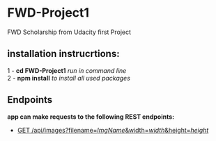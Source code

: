 # FWD-Project1
FWD Scholarship from Udacity first Project
## installation instrucrtions:  
1 - **cd FWD-Project1** *run in command line*  
2 - **npm install** *to install all used packages*  
## Endpoints
**app can make requests to the following REST endpoints:**  
- <ins>GET /api/images?filename=*ImgName*&width=*width*&height=*height*<ins>
 
